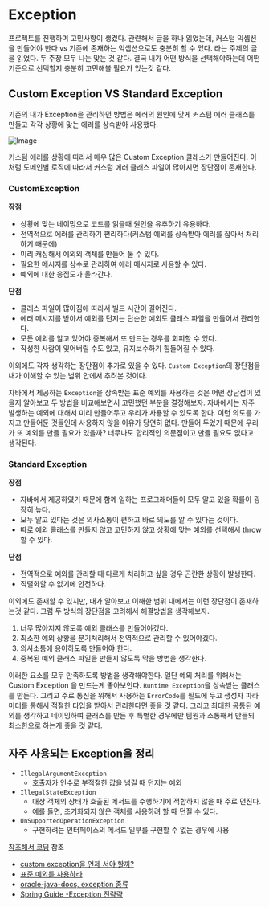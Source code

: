 # Exception

프로젝트를 진행하며 고민사항이 생겼다. 관련해서 글을 하나 읽었는데, 커스텀 익셉션을 만들어야 한다 vs 기존에 존재하는 익셉션으로도 충분히 할 수 있다. 라는 주제의 글을 읽었다. 두 주장 모두 나는 맞는 것 같다. 결국 내가 어떤 방식을 선택해야하는데 어떤 기준으로 선택할지 충분히 고민해볼 필요가 있는것 같다.

## Custom Exception VS Standard Exception

기존의 내가 Exception을 관리하던 방법은 에러의 원인에 맞게 커스텀 에러 클래스를 만들고 각각 상황에 맞는 에러를 상속받아 사용했다.

![Image](https://github.com/user-attachments/assets/37dee4bf-0e02-4f50-8e25-01757e188cce)

커스텀 에러를 상황에 따라서 매우 많은 Custom Exception 클래스가 만들어진다. 이처럼 도메인별 로직에 따라서 커스텀 에러 클래스 파일이 많아지면 장단점이 존재한다.

### CustomException

**장점**

- 상황에 맞는 네이밍으로 코드를 읽을때 원인을 유추하기 유용하다.
- 전역적으로 에러를 관리하기 편리하다(커스텀 예외를 상속받아 에러를 잡아서 처리하기 때문에)
- 미리 캐싱해서 예외외 객체를 만들어 둘 수 있다.
- 필요한 메시지를 상수로 관리하여 에러 메시지로 사용할 수 있다.
- 예외에 대한 응집도가 올라간다.

**단점**

- 클래스 파일이 많아짐에 따라서 빌드 시간이 길어진다.
- 에러 메시지를 받아서 예외를 던지는 단순한 예외도 클래스 파일을 만들어서 관리한다.
- 모든 예외를 알고 있어야 중복해서 또 만드는 경우를 회피할 수 있다.
- 작성한 사람이 잊어버릴 수도 있고, 유지보수하기 힘들어질 수 있다.

이외에도 각자 생각하는 장단점이 추가로 있을 수 있다. `Custom Exception`의 장단점을 내가 이해할 수 있는 범위 안에서 추려본 것이다.

자바에서 제공하는 `Exception`을 상속받는 표준 예외를 사용하는 것은 어떤 장단점이 있을지 알아보고 두 방법을 비교해보면서 고민했던 부분을 결정해보자. 자바에서는 자주 발생하는 예외에 대해서 미리 만들어두고 우리가 사용할 수 있도록 한다. 이런 의도를 가지고 만들어둔 것들인데 사용하지 않을 이유가 당연히 없다. 만들어 두었기 때문에 우리가 또 예외를 만들 필요가 있을까? 너무나도 합리적인 의문점이고 만들 필요도 없다고 생각된다.

### Standard Exception

**장점**

- 자바에서 제공하였기 때문에 함꼐 일하는 프로그래머들이 모두 알고 있을 확률이 굉장히 높다.
- 모두 알고 있다는 것은 의사소통이 편하고 바로 의도를 알 수 있다는 것이다.
- 따로 예외 클래스를 만들지 않고 고민하지 않고 상황에 맞는 예외를 선택해서 throw 할 수 있다.

**단점**

- 전역적으로 예외를 관리할 때 다르게 처리하고 싶을 경우 곤란한 상황이 발생한다.
- 직렬화할 수 없기에 안전하다.

이외에도 존재할 수 있지만, 내가 알아보고 이해한 범위 내에서는 이런 장단점이 존재하는것 같다. 그럼 두 방식의 장단점을 고려해서 해결방법을 생각해보자.

1. 너무 많아지지 않도록 예외 클래스를 만들어야겠다.
2. 최소한 예외 상황을 분기처리해서 전역적으로 관리할 수 있어야겠다.
3. 의사소통에 용이하도록 만들어야 한다.
4. 중복된 예외 클래스 파일을 만들지 않도록 막을 방법을 생각한다.

이러한 요소를 모두 만족하도록 방법을 생각해야한다. 일단 예외 처리를 위해서는 Custom Exception 을 만드는게 좋아보인다. `Runtime Exception`을 상속받는 클래스를 만든다.
그리고 주로 통신을 위해서 사용하는 `ErrorCode`를 필드에 두고 생성자 파라미터를 통해서 적절한 타입을 받아서 관리한다면 좋을 것 같다. 그리고 최대한 공통된 예외를 생각하고 네이밍하여 클래스를 만든 후 특별한 경우에만 팀원과 소통해서 만들되 최소한으로 하는게 좋을 것 같다.

## 자주 사용되는 Exception을 정리

- `IllegalArgumentException`
  - 호출자가 인수로 부적절한 값을 넘길 때 던지는 예외
- `IllegalStateException`
  - 대상 객체의 상태가 호출된 메서드를 수행하기에 적합하지 않을 때 주로 던진다.
  - 예를 들면, 초기화되지 않은 객체를 사용하려 할 때 던질 수 있다.
- `UnSupportedOperationException`
  - 구현하려는 인터페이스의 메서드 일부를 구현할 수 없는 경우에 사용

[참조해서 코딩](https://goldenrabbit.co.kr/2024/04/03/spring-%EC%8A%A4%ED%94%84%EB%A7%81-%EB%B6%80%ED%8A%B8-%EC%98%88%EC%99%B8-%EC%B2%98%EB%A6%AC-%EA%B0%80%EC%9D%B4%EB%93%9C/)
참조

- [custom exception을 언제 서야 할까?](https://tecoble.techcourse.co.kr/post/2020-08-17-custom-exception/)
- [표준 예외를 사용하라](https://jaehun2841.github.io/2019/03/10/effective-java-item72/#%ED%91%9C%EC%A4%80-%EC%98%88%EC%99%B8%EB%A5%BC-%EC%9E%AC%EC%82%AC%EC%9A%A9%ED%95%98%EB%9D%BC)
- [oracle-java-docs, exception 종류](https://docs.oracle.com/javase/8/docs/api/?java/lang/RuntimeException.html)
- [Spring Guide -Exception 전략략](https://cheese10yun.github.io/spring-guide-exception/)
